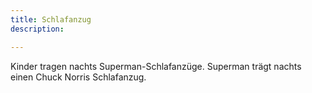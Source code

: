 ```yaml
---
title: Schlafanzug
description: 

---
```


Kinder tragen nachts Superman-Schlafanzüge. Superman trägt nachts einen Chuck Norris Schlafanzug.